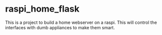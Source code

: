 # raspi_home_flask
This is a project to build a home webserver on a raspi. This will control the interfaces with dumb appliances to make them smart.
